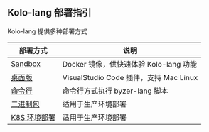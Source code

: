 ## Kolo-lang 部署指引

Kolo-lang 提供多种部署方式

| 部署方式                           | 说明                                |
|--------------------------------|-----------------------------------|
| [Sandbox](sandbox.md)          | Docker 镜像，供快速体验 Kolo-lang 功能      |
| [桌面版](desktop-installation.md) | VisualStudio Code 插件，支持 Mac Linux |
| [命令行](cli-installation.md)     | 命令行方式执行 byzer-lang 脚本              |
| [二进制包](binary-installation.md) | 适用于生产环境部署                         |
| [K8S 环境部署](binary-installation.md) | 适用于生产环境部署                         |
